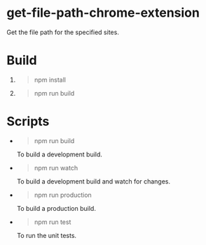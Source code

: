 # get-file-path-chrome-extension
Get the file path for the specified sites.

# Build
1. > npm install
2. > npm run build

# Scripts
+ > npm run build

    To build a development build.
+ > npm run watch

    To build a development build and watch for changes.
+ > npm run production

    To build a production build.
+ > npm run test

    To run the unit tests.
